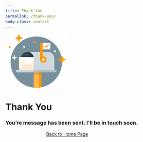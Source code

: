 ```yaml
---
title: Thank You
permalink: /thank-you/
body-class: contact
---
```


<div class="container contact-wrapper">
  <div class="row justify-content-md-center">
    <div class="col-sm-8">
      <img src="../img/ui/thank-you.svg"/>
      <h1>Thank You</h1>
      <h3>You’re message has been sent. I'll be in touch soon.</h3>
      <a href="/" class="btn" style="display: block; margin: 0 auto; max-width: 250px;">Back to Home Page</a>
    </div>
  </div>
</div>
